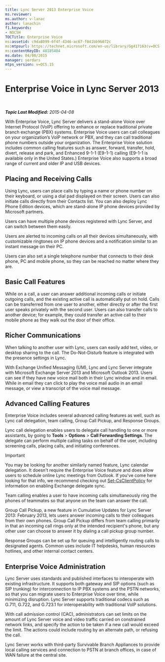 ```yaml
---
title: Lync Server 2013 Enterprise Voice
ms.reviewer: 
ms.author: v-lanac
author: lanachin
f1.keywords:
- NOCSH
TOCTitle: Enterprise Voice
ms:assetid: c9da8099-6f4f-4346-ac67-f041bb96072c
ms:mtpsurl: https://technet.microsoft.com/en-us/library/Gg417163(v=OCS.15)
ms:contentKeyID: 48185404
ms.date: 04/08/2015
manager: serdars
mtps_version: v=OCS.15
---
```


# Enterprise Voice in Lync Server 2013

<div data-xmlns="http://www.w3.org/1999/xhtml">

<div class="topic" data-xmlns="http://www.w3.org/1999/xhtml" data-msxsl="urn:schemas-microsoft-com:xslt" data-cs="https://msdn.microsoft.com/">

<div data-asp="https://msdn2.microsoft.com/asp">



</div>

<div id="mainSection">

<div id="mainBody">

<span> </span>

_**Topic Last Modified:** 2015-04-08_

With Enterprise Voice, Lync Server delivers a stand-alone Voice over Internet Protocol (VoIP) offering to enhance or replace traditional private branch exchange (PBX) systems. Enterprise Voice users can call colleagues on your organization’s VoIP network or PBX, and they can call traditional phone numbers outside your organization. The Enterprise Voice solution includes common calling features such as answer, forward, transfer, hold, divert, release and park, and Enhanced 9-1-1 (E9-1-1) calling (E9-1-1 is available only in the United States.) Enterprise Voice also supports a broad range of current and older IP and USB devices.

<div>

## Placing and Receiving Calls

Using Lync, users can place calls by typing a name or phone number on their keyboard, or using a dial pad displayed on their screen. Users can also initiate calls directly from their Contacts list. You can also deploy Lync Phone Edition devices, which are stand-alone IP phone devices provided by Microsoft partners.

Users can have multiple phone devices registered with Lync Server, and can switch between them easily.

Users are alerted to incoming calls on all their devices simultaneously, with customizable ringtones on IP phone devices and a notification similar to an instant message on their PC.

Users can also set a single telephone number that connects to their desk phone, PC and mobile phone, so they can be reached no matter where they are.

</div>

<div>

## Basic Call Features

While on a call, a user can answer additional incoming calls or initiate outgoing calls, and the existing active call is automatically put on hold. Calls can be transferred from one user to another, either directly or after the first user speaks privately with the second user. Users can also transfer calls to another device; for example, they could transfer an active call to their mobile phone as they walk out the door of their office.

</div>

<div>

## Richer Communications

When talking to another user with Lync, users can easily add text, video, or desktop sharing to the call. The Do-Not-Disturb feature is integrated with the presence settings in Lync.

With Exchange Unified Messaging (UM), Lync and Lync Server integrate with Microsoft Exchange Server 2013 and Microsoft Outlook 2013. Users can see if they have new voice mail both in their Lync window and in email. While in email they can click to play the voice mail audio in an email message, or view a transcript of the voice mail message.

</div>

<div>

## Advanced Calling Features

Enterprise Voice includes several advanced calling features as well, such as Lync call delegation, team calling, Group Call Pickup, and Response Groups.

Lync call delegation enables users to delegate call handling to one or more assistants, by going to **Tools** \> **Options** \> **Call Forwarding Settings**. The delegate can perform multiple calling tasks on behalf of the user, including screening calls, placing calls, and initiating conferences.

<div>


> [!IMPORTANT]  
> You may be looking for another similarly named feature, Lync calendar delegation. It doesn't require the Enterprise Voice feature and does allow users to schedule online Lync meetings from Outlook. If you've come here looking for that info, we recommend checking out <A href="https://docs.microsoft.com/powershell/module/skype/Set-CsClientPolicy">Set-CsClientPolicy</A> for information on enabling Exchange delegate sync.



</div>

Team calling enables a user to have incoming calls simultaneously ring the phones of teammates so that anyone on the team can answer the call.

Group Call Pickup, a new feature in Cumulative Updates for Lync Server 2013: February 2013, lets users answer incoming calls to their colleagues from their own phones. Group Call Pickup differs from team calling primarily in that an incoming call rings only at the intended recipient's phone, but any other user can choose to answer it by dialing a call pickup group number.

Response Groups can be set up for queuing and intelligently routing calls to designated agents. Common uses include IT helpdesks, human resources hotlines, and other internal contact centers.

</div>

<div>

## Enterprise Voice Administration

Lync Server uses standards and published interfaces to interoperate with existing infrastructure. It supports both gateway and SIP options (such as SIP trunking) for interconnection to IP PBX systems and the PSTN networks, so that you can migrate users to Enterprise Voice over time, while minimizing disruption. Lync Server supports traditional codecs such as G.711, G.722, and G.723.1 for interoperability with traditional VoIP solutions.

With call admission control (CAC), administrators can set limits on the amount of Lync Server voice and video traffic carried on constrained network links, and specify the action to be taken if a new call would exceed the limit. The actions could include routing by an alternate path, or refusing the call.

Lync Server works with third-party Survivable Branch Appliances to provide local calling services and connection to PSTN at branch offices, in case of WAN failure at the central site.

</div>

</div>

<span> </span>

</div>

</div>

</div>

